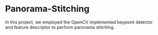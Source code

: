 # Panorama-Stitching
In this project, we employed the OpenCV implemented keypoint detector and feature descriptor to perform panorama stitching.
